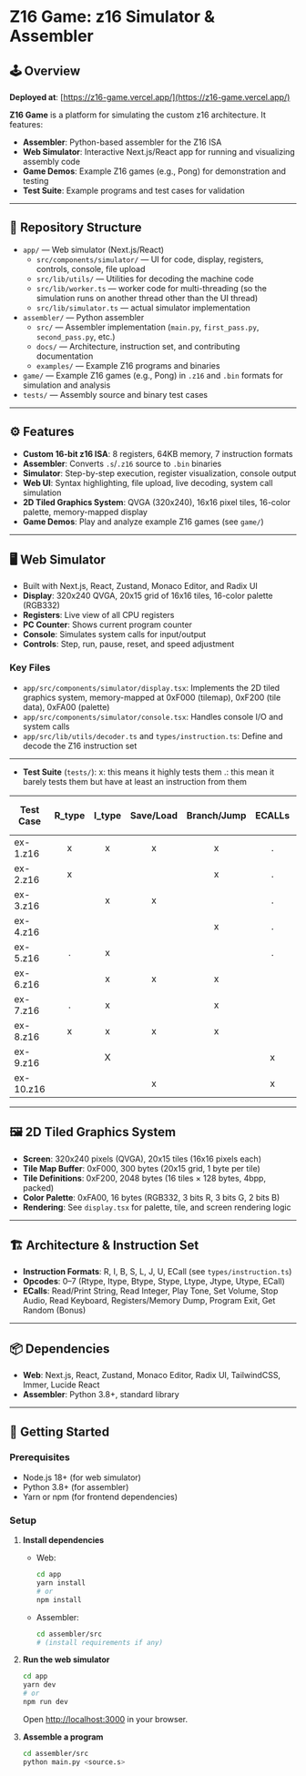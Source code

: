 # Z16 Game: z16 Simulator & Assembler

## 🕹️ Overview

**Deployed at**: [https://z16-game.vercel.app/](https://z16-game.vercel.app/)

**Z16 Game** is a platform for simulating the custom z16 architecture. It features:
- **Assembler**: Python-based assembler for the Z16 ISA
- **Web Simulator**: Interactive Next.js/React app for running and visualizing assembly code
- **Game Demos**: Example Z16 games (e.g., Pong) for demonstration and testing
- **Test Suite**: Example programs and test cases for validation

---

## 📁 Repository Structure

- `app/` — Web simulator (Next.js/React)
  - `src/components/simulator/` — UI for code, display, registers, controls, console, file upload
  - `src/lib/utils/` — Utilities for decoding the machine code
  - `src/lib/worker.ts` — worker code for multi-threading (so the simulation runs on another thread other than the UI thread)
  - `src/lib/simulator.ts` — actual simulator implementation
- `assembler/` — Python assembler
  - `src/` — Assembler implementation (`main.py`, `first_pass.py`, `second_pass.py`, etc.)
  - `docs/` — Architecture, instruction set, and contributing documentation
  - `examples/` — Example Z16 programs and binaries
- `game/` — Example Z16 games (e.g., Pong) in `.z16` and `.bin` formats for simulation and analysis
- `tests/` — Assembly source and binary test cases

---

## ⚙️ Features

- **Custom 16-bit z16 ISA**: 8 registers, 64KB memory, 7 instruction formats
- **Assembler**: Converts `.s`/`.z16` source to `.bin` binaries
- **Simulator**: Step-by-step execution, register visualization, console output
- **Web UI**: Syntax highlighting, file upload, live decoding, system call simulation
- **2D Tiled Graphics System**: QVGA (320x240), 16x16 pixel tiles, 16-color palette, memory-mapped display
- **Game Demos**: Play and analyze example Z16 games (see `game/`)

---

## 🖥️ Web Simulator

- Built with Next.js, React, Zustand, Monaco Editor, and Radix UI
- **Display**: 320x240 QVGA, 20x15 grid of 16x16 tiles, 16-color palette (RGB332)
- **Registers**: Live view of all CPU registers
- **PC Counter**: Shows current program counter
- **Console**: Simulates system calls for input/output
- **Controls**: Step, run, pause, reset, and speed adjustment

### Key Files

- `app/src/components/simulator/display.tsx`: Implements the 2D tiled graphics system, memory-mapped at 0xF000 (tilemap), 0xF200 (tile data), 0xFA00 (palette)
- `app/src/components/simulator/console.tsx`: Handles console I/O and system calls
- `app/src/lib/utils/decoder.ts` and `types/instruction.ts`: Define and decode the Z16 instruction set

---

- **Test Suite** (`tests/`):
x: this means it highly tests them
.: this mean it barely tests them but have at least an instruction from them

| Test Case   | R_type | I_type | Save/Load | Branch/Jump | ECALLs | Decoding | Stack | Psudo instructions | Memory Edge Cases |
|-------------|:------:|:------:|:---------:|:-----------:|:------:|:--------:|:-----:|:----------------:|:----------------:|
| ex-1.z16    |   x    |   x    |     x     |      x      |   .    |    x     |       |        .         |                  |
| ex-2.z16    |   x    |        |           |      x      |   .    |    x     |       |        .         |                  |
| ex-3.z16    |        |   x    |     x     |             |   .    |    x     |       |        .         |                  |
| ex-4.z16    |        |        |           |      x      |   .    |    x     |       |                  |                  |
| ex-5.z16    |   .    |   x    |           |             |   .    |    x     |       |                  |                  |
| ex-6.z16    |        |   x    |     x     |      x      |        |    x     |       |        .         |                  |
| ex-7.z16    |   .    |   x    |           |      x      |        |    x     |       |        x         |                  |
| ex-8.z16    |   x    |   x    |     x     |      x      |        |    x     |   x   |        x         |                  |
| ex-9.z16    |        |   X    |           |             |   x    |    x     |       |                  |                  |
| ex-10.z16   |        |        |     x     |             |   x    |    x     |       |                  |        x         |

---

## 🖼️ 2D Tiled Graphics System

- **Screen**: 320x240 pixels (QVGA), 20x15 tiles (16x16 pixels each)
- **Tile Map Buffer**: 0xF000, 300 bytes (20x15 grid, 1 byte per tile)
- **Tile Definitions**: 0xF200, 2048 bytes (16 tiles × 128 bytes, 4bpp, packed)
- **Color Palette**: 0xFA00, 16 bytes (RGB332, 3 bits R, 3 bits G, 2 bits B)
- **Rendering**: See `display.tsx` for palette, tile, and screen rendering logic

---

## 🏗️ Architecture & Instruction Set

- **Instruction Formats**: R, I, B, S, L, J, U, ECall (see `types/instruction.ts`)
- **Opcodes**: 0–7 (Rtype, Itype, Btype, Stype, Ltype, Jtype, Utype, ECall)
- **ECalls**: Read/Print String, Read Integer, Play Tone, Set Volume, Stop Audio, Read Keyboard, Registers/Memory Dump, Program Exit, Get Random (Bonus)

---

## 📦 Dependencies

- **Web**: Next.js, React, Zustand, Monaco Editor, Radix UI, TailwindCSS, Immer, Lucide React
- **Assembler**: Python 3.8+, standard library

---

## 🚀 Getting Started

### Prerequisites

- Node.js 18+ (for web simulator)
- Python 3.8+ (for assembler)
- Yarn or npm (for frontend dependencies)

### Setup

1. **Install dependencies**
   - Web:
     ```sh
     cd app
     yarn install
     # or
     npm install
     ```
   - Assembler:
     ```sh
     cd assembler/src
     # (install requirements if any)
     ```

2. **Run the web simulator**
   ```sh
   cd app
   yarn dev
   # or
   npm run dev
   ```
   Open [http://localhost:3000](http://localhost:3000) in your browser.

3. **Assemble a program**
   ```sh
   cd assembler/src
   python main.py <source.s> 
   ```




